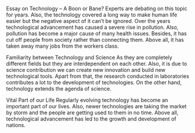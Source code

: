 Essay on Technology – A Boon or Bane?
Experts are debating on this topic for years. Also, the technology covered a long way to make human life easier but the negative aspect of it can’t be ignored. Over the years technological advancement has caused a severe rise in pollution. Also, pollution has become a major cause of many health issues. Besides, it has cut off people from society rather than connecting them. Above all, it has taken away many jobs from the workers class.

Familiarity between Technology and Science
As they are completely different fields but they are interdependent on each other. Also, it is due to science contribution we can create new innovation and build new technological tools. Apart from that, the research conducted in laboratories contributes a lot to the development of technologies. On the other hand, technology extends the agenda of science.

Vital Part of our Life
Regularly evolving technology has become an important part of our lives. Also, newer technologies are taking the market by storm and the people are getting used to them in no time. Above all, technological advancement has led to the growth and development of nations.
